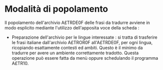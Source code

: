 # Modalità di popolamento

Il popolamento dell'archivio A£TRDE0F delle frasi da tradurre avviene in modo esplicito mediante l'utilizzo dell'apposita voce della scheda : 
 * Preparazione dell'archivio per le lingue interessate :  si tratta di trasferire le frasi italiane dall'archivio A£TROR0F all'A£TRDE0F, per ogni lingua, ricopiando esattamente contesti ed ambiti. Questo è il minimo da tradurre per avere un ambiente correttamente tradotto.
Questa operazione può essere fatta da menù oppure schedulando il programma A£TR10.
